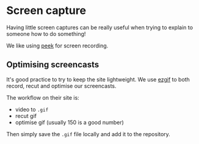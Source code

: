 # Screen capture
Having little screen captures can be really useful when trying to explain to someone how to do something! 

We like using [peek](https://github.com/phw/peek) for screen recording.

## Optimising screencasts
It's good practice to try to keep the site lightweight. We use [ezgif](https://ezgif.com/) to both record, recut and optimise our screencasts.

The workflow on their site is:
- video to `.gif`
- recut gif
- optimise gif (usually 150 is a good number)

Then simply save the `.gif` file locally and add it to the repository.